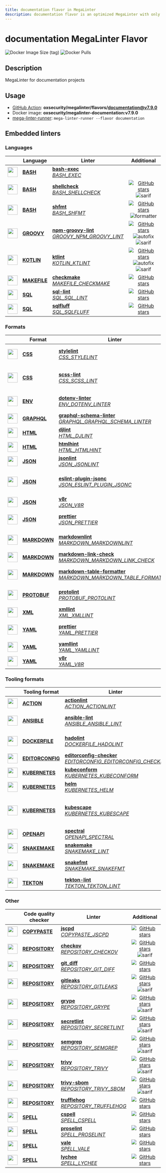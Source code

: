 ```yaml
---
title: documentation flavor in MegaLinter
description: documentation flavor is an optimized MegaLinter with only linters related to documentation projects
---
```

# documentation MegaLinter Flavor

![Docker Image Size (tag)](https://img.shields.io/docker/image-size/oxsecurity/megalinter-documentation/v7.9.0)
![Docker Pulls](https://img.shields.io/docker/pulls/oxsecurity/megalinter-documentation)

## Description

MegaLinter for documentation projects

## Usage

- [GitHub Action](https://megalinter.io/7.9.0/installation/#github-action): **oxsecurity/megalinter/flavors/documentation@v7.9.0**
- Docker image: **oxsecurity/megalinter-documentation:v7.9.0**
- [mega-linter-runner](https://megalinter.io/7.9.0/mega-linter-runner/): `mega-linter-runner --flavor documentation`

## Embedded linters

### Languages

|                                                                             <!-- -->                                                                              | Language                                                          | Linter                                                                                                                                                                                 |                                                                                                                     Additional                                                                                                                      |
|:-----------------------------------------------------------------------------------------------------------------------------------------------------------------:|-------------------------------------------------------------------|----------------------------------------------------------------------------------------------------------------------------------------------------------------------------------------|:---------------------------------------------------------------------------------------------------------------------------------------------------------------------------------------------------------------------------------------------------:|
|  <img src="https://github.com/oxsecurity/megalinter/raw/main/docs/assets/icons/bash.ico" alt="" height="32px" class="megalinter-icon"></a> <!-- linter-icon -->   | [**BASH**](https://megalinter.io/7.9.0/descriptors/bash/)         | [**bash-exec**](https://megalinter.io/7.9.0/descriptors/bash_bash_exec/)<br/>[_BASH_EXEC_](https://megalinter.io/7.9.0/descriptors/bash_bash_exec/)                                    |                                                                                                                                                                                                                                                     |
|  <img src="https://github.com/oxsecurity/megalinter/raw/main/docs/assets/icons/bash.ico" alt="" height="32px" class="megalinter-icon"></a> <!-- linter-icon -->   | [**BASH**](https://megalinter.io/7.9.0/descriptors/bash/)         | [**shellcheck**](https://megalinter.io/7.9.0/descriptors/bash_shellcheck/)<br/>[_BASH_SHELLCHECK_](https://megalinter.io/7.9.0/descriptors/bash_shellcheck/)                           |                                [![GitHub stars](https://img.shields.io/github/stars/koalaman/shellcheck?cacheSeconds=3600)](https://github.com/koalaman/shellcheck) ![sarif](https://shields.io/badge/-SARIF-orange)                                |
|  <img src="https://github.com/oxsecurity/megalinter/raw/main/docs/assets/icons/bash.ico" alt="" height="32px" class="megalinter-icon"></a> <!-- linter-icon -->   | [**BASH**](https://megalinter.io/7.9.0/descriptors/bash/)         | [**shfmt**](https://megalinter.io/7.9.0/descriptors/bash_shfmt/)<br/>[_BASH_SHFMT_](https://megalinter.io/7.9.0/descriptors/bash_shfmt/)                                               |                                        [![GitHub stars](https://img.shields.io/github/stars/mvdan/sh?cacheSeconds=3600)](https://github.com/mvdan/sh) ![formatter](https://shields.io/badge/-format-yellow)                                         |
| <img src="https://github.com/oxsecurity/megalinter/raw/main/docs/assets/icons/groovy.ico" alt="" height="32px" class="megalinter-icon"></a> <!-- linter-icon -->  | [**GROOVY**](https://megalinter.io/7.9.0/descriptors/groovy/)     | [**npm-groovy-lint**](https://megalinter.io/7.9.0/descriptors/groovy_npm_groovy_lint/)<br/>[_GROOVY_NPM_GROOVY_LINT_](https://megalinter.io/7.9.0/descriptors/groovy_npm_groovy_lint/) | [![GitHub stars](https://img.shields.io/github/stars/nvuillam/npm-groovy-lint?cacheSeconds=3600)](https://github.com/nvuillam/npm-groovy-lint) ![autofix](https://shields.io/badge/-autofix-green) ![sarif](https://shields.io/badge/-SARIF-orange) |
| <img src="https://github.com/oxsecurity/megalinter/raw/main/docs/assets/icons/kotlin.ico" alt="" height="32px" class="megalinter-icon"></a> <!-- linter-icon -->  | [**KOTLIN**](https://megalinter.io/7.9.0/descriptors/kotlin/)     | [**ktlint**](https://megalinter.io/7.9.0/descriptors/kotlin_ktlint/)<br/>[_KOTLIN_KTLINT_](https://megalinter.io/7.9.0/descriptors/kotlin_ktlint/)                                     |         [![GitHub stars](https://img.shields.io/github/stars/pinterest/ktlint?cacheSeconds=3600)](https://github.com/pinterest/ktlint) ![autofix](https://shields.io/badge/-autofix-green) ![sarif](https://shields.io/badge/-SARIF-orange)         |
| <img src="https://github.com/oxsecurity/megalinter/raw/main/docs/assets/icons/default.ico" alt="" height="32px" class="megalinter-icon"></a> <!-- linter-icon --> | [**MAKEFILE**](https://megalinter.io/7.9.0/descriptors/makefile/) | [**checkmake**](https://megalinter.io/7.9.0/descriptors/makefile_checkmake/)<br/>[_MAKEFILE_CHECKMAKE_](https://megalinter.io/7.9.0/descriptors/makefile_checkmake/)                   |                                                           [![GitHub stars](https://img.shields.io/github/stars/mrtazz/checkmake?cacheSeconds=3600)](https://github.com/mrtazz/checkmake)                                                            |
|   <img src="https://github.com/oxsecurity/megalinter/raw/main/docs/assets/icons/sql.ico" alt="" height="32px" class="megalinter-icon"></a> <!-- linter-icon -->   | [**SQL**](https://megalinter.io/7.9.0/descriptors/sql/)           | [**sql-lint**](https://megalinter.io/7.9.0/descriptors/sql_sql_lint/)<br/>[_SQL_SQL_LINT_](https://megalinter.io/7.9.0/descriptors/sql_sql_lint/)                                      |                                                       [![GitHub stars](https://img.shields.io/github/stars/joereynolds/sql-lint?cacheSeconds=3600)](https://github.com/joereynolds/sql-lint)                                                        |
|   <img src="https://github.com/oxsecurity/megalinter/raw/main/docs/assets/icons/sql.ico" alt="" height="32px" class="megalinter-icon"></a> <!-- linter-icon -->   | [**SQL**](https://megalinter.io/7.9.0/descriptors/sql/)           | [**sqlfluff**](https://megalinter.io/7.9.0/descriptors/sql_sqlfluff/)<br/>[_SQL_SQLFLUFF_](https://megalinter.io/7.9.0/descriptors/sql_sqlfluff/)                                      |                                                          [![GitHub stars](https://img.shields.io/github/stars/sqlfluff/sqlfluff?cacheSeconds=3600)](https://github.com/sqlfluff/sqlfluff)                                                           |

### Formats

|                                                                              <!-- -->                                                                              | Format                                                            | Linter                                                                                                                                                                                                                           |                                                                                                                          Additional                                                                                                                           |
|:------------------------------------------------------------------------------------------------------------------------------------------------------------------:|-------------------------------------------------------------------|----------------------------------------------------------------------------------------------------------------------------------------------------------------------------------------------------------------------------------|:-------------------------------------------------------------------------------------------------------------------------------------------------------------------------------------------------------------------------------------------------------------:|
|   <img src="https://github.com/oxsecurity/megalinter/raw/main/docs/assets/icons/css.ico" alt="" height="32px" class="megalinter-icon"></a> <!-- linter-icon -->    | [**CSS**](https://megalinter.io/7.9.0/descriptors/css/)           | [**stylelint**](https://megalinter.io/7.9.0/descriptors/css_stylelint/)<br/>[_CSS_STYLELINT_](https://megalinter.io/7.9.0/descriptors/css_stylelint/)                                                                            |                                   [![GitHub stars](https://img.shields.io/github/stars/stylelint/stylelint?cacheSeconds=3600)](https://github.com/stylelint/stylelint) ![autofix](https://shields.io/badge/-autofix-green)                                    |
|   <img src="https://github.com/oxsecurity/megalinter/raw/main/docs/assets/icons/css.ico" alt="" height="32px" class="megalinter-icon"></a> <!-- linter-icon -->    | [**CSS**](https://megalinter.io/7.9.0/descriptors/css/)           | [**scss-lint**](https://megalinter.io/7.9.0/descriptors/css_scss_lint/)<br/>[_CSS_SCSS_LINT_](https://megalinter.io/7.9.0/descriptors/css_scss_lint/)                                                                            |                                       ![deprecated](https://shields.io/badge/-deprecated-red) [![GitHub stars](https://img.shields.io/github/stars/sds/scss-lint?cacheSeconds=3600)](https://github.com/sds/scss-lint)                                        |
|   <img src="https://github.com/oxsecurity/megalinter/raw/main/docs/assets/icons/env.ico" alt="" height="32px" class="megalinter-icon"></a> <!-- linter-icon -->    | [**ENV**](https://megalinter.io/7.9.0/descriptors/env/)           | [**dotenv-linter**](https://megalinter.io/7.9.0/descriptors/env_dotenv_linter/)<br/>[_ENV_DOTENV_LINTER_](https://megalinter.io/7.9.0/descriptors/env_dotenv_linter/)                                                            |                           [![GitHub stars](https://img.shields.io/github/stars/dotenv-linter/dotenv-linter?cacheSeconds=3600)](https://github.com/dotenv-linter/dotenv-linter) ![autofix](https://shields.io/badge/-autofix-green)                            |
| <img src="https://github.com/oxsecurity/megalinter/raw/main/docs/assets/icons/graphql.ico" alt="" height="32px" class="megalinter-icon"></a> <!-- linter-icon -->  | [**GRAPHQL**](https://megalinter.io/7.9.0/descriptors/graphql/)   | [**graphql-schema-linter**](https://megalinter.io/7.9.0/descriptors/graphql_graphql_schema_linter/)<br/>[_GRAPHQL_GRAPHQL_SCHEMA_LINTER_](https://megalinter.io/7.9.0/descriptors/graphql_graphql_schema_linter/)                |                                                  [![GitHub stars](https://img.shields.io/github/stars/cjoudrey/graphql-schema-linter?cacheSeconds=3600)](https://github.com/cjoudrey/graphql-schema-linter)                                                   |
|   <img src="https://github.com/oxsecurity/megalinter/raw/main/docs/assets/icons/html.ico" alt="" height="32px" class="megalinter-icon"></a> <!-- linter-icon -->   | [**HTML**](https://megalinter.io/7.9.0/descriptors/html/)         | [**djlint**](https://megalinter.io/7.9.0/descriptors/html_djlint/)<br/>[_HTML_DJLINT_](https://megalinter.io/7.9.0/descriptors/html_djlint/)                                                                                     |                                                     [![GitHub stars](https://img.shields.io/github/stars/Riverside-Healthcare/djlint?cacheSeconds=3600)](https://github.com/Riverside-Healthcare/djlint)                                                      |
|   <img src="https://github.com/oxsecurity/megalinter/raw/main/docs/assets/icons/html.ico" alt="" height="32px" class="megalinter-icon"></a> <!-- linter-icon -->   | [**HTML**](https://megalinter.io/7.9.0/descriptors/html/)         | [**htmlhint**](https://megalinter.io/7.9.0/descriptors/html_htmlhint/)<br/>[_HTML_HTMLHINT_](https://megalinter.io/7.9.0/descriptors/html_htmlhint/)                                                                             |                                                               [![GitHub stars](https://img.shields.io/github/stars/htmlhint/HTMLHint?cacheSeconds=3600)](https://github.com/htmlhint/HTMLHint)                                                                |
|   <img src="https://github.com/oxsecurity/megalinter/raw/main/docs/assets/icons/json.ico" alt="" height="32px" class="megalinter-icon"></a> <!-- linter-icon -->   | [**JSON**](https://megalinter.io/7.9.0/descriptors/json/)         | [**jsonlint**](https://megalinter.io/7.9.0/descriptors/json_jsonlint/)<br/>[_JSON_JSONLINT_](https://megalinter.io/7.9.0/descriptors/json_jsonlint/)                                                                             |                                                                [![GitHub stars](https://img.shields.io/github/stars/prantlf/jsonlint?cacheSeconds=3600)](https://github.com/prantlf/jsonlint)                                                                 |
|   <img src="https://github.com/oxsecurity/megalinter/raw/main/docs/assets/icons/json.ico" alt="" height="32px" class="megalinter-icon"></a> <!-- linter-icon -->   | [**JSON**](https://megalinter.io/7.9.0/descriptors/json/)         | [**eslint-plugin-jsonc**](https://megalinter.io/7.9.0/descriptors/json_eslint_plugin_jsonc/)<br/>[_JSON_ESLINT_PLUGIN_JSONC_](https://megalinter.io/7.9.0/descriptors/json_eslint_plugin_jsonc/)                                 | [![GitHub stars](https://img.shields.io/github/stars/ota-meshi/eslint-plugin-jsonc?cacheSeconds=3600)](https://github.com/ota-meshi/eslint-plugin-jsonc) ![autofix](https://shields.io/badge/-autofix-green) ![sarif](https://shields.io/badge/-SARIF-orange) |
|   <img src="https://github.com/oxsecurity/megalinter/raw/main/docs/assets/icons/json.ico" alt="" height="32px" class="megalinter-icon"></a> <!-- linter-icon -->   | [**JSON**](https://megalinter.io/7.9.0/descriptors/json/)         | [**v8r**](https://megalinter.io/7.9.0/descriptors/json_v8r/)<br/>[_JSON_V8R_](https://megalinter.io/7.9.0/descriptors/json_v8r/)                                                                                                 |                                                                    [![GitHub stars](https://img.shields.io/github/stars/chris48s/v8r?cacheSeconds=3600)](https://github.com/chris48s/v8r)                                                                     |
|   <img src="https://github.com/oxsecurity/megalinter/raw/main/docs/assets/icons/json.ico" alt="" height="32px" class="megalinter-icon"></a> <!-- linter-icon -->   | [**JSON**](https://megalinter.io/7.9.0/descriptors/json/)         | [**prettier**](https://megalinter.io/7.9.0/descriptors/json_prettier/)<br/>[_JSON_PRETTIER_](https://megalinter.io/7.9.0/descriptors/json_prettier/)                                                                             |                                    [![GitHub stars](https://img.shields.io/github/stars/prettier/prettier?cacheSeconds=3600)](https://github.com/prettier/prettier) ![formatter](https://shields.io/badge/-format-yellow)                                     |
| <img src="https://github.com/oxsecurity/megalinter/raw/main/docs/assets/icons/markdown.ico" alt="" height="32px" class="megalinter-icon"></a> <!-- linter-icon --> | [**MARKDOWN**](https://megalinter.io/7.9.0/descriptors/markdown/) | [**markdownlint**](https://megalinter.io/7.9.0/descriptors/markdown_markdownlint/)<br/>[_MARKDOWN_MARKDOWNLINT_](https://megalinter.io/7.9.0/descriptors/markdown_markdownlint/)                                                 |                              [![GitHub stars](https://img.shields.io/github/stars/DavidAnson/markdownlint?cacheSeconds=3600)](https://github.com/DavidAnson/markdownlint) ![formatter](https://shields.io/badge/-format-yellow)                               |
| <img src="https://github.com/oxsecurity/megalinter/raw/main/docs/assets/icons/markdown.ico" alt="" height="32px" class="megalinter-icon"></a> <!-- linter-icon --> | [**MARKDOWN**](https://megalinter.io/7.9.0/descriptors/markdown/) | [**markdown-link-check**](https://megalinter.io/7.9.0/descriptors/markdown_markdown_link_check/)<br/>[_MARKDOWN_MARKDOWN_LINK_CHECK_](https://megalinter.io/7.9.0/descriptors/markdown_markdown_link_check/)                     |                                                       [![GitHub stars](https://img.shields.io/github/stars/tcort/markdown-link-check?cacheSeconds=3600)](https://github.com/tcort/markdown-link-check)                                                        |
| <img src="https://github.com/oxsecurity/megalinter/raw/main/docs/assets/icons/markdown.ico" alt="" height="32px" class="megalinter-icon"></a> <!-- linter-icon --> | [**MARKDOWN**](https://megalinter.io/7.9.0/descriptors/markdown/) | [**markdown-table-formatter**](https://megalinter.io/7.9.0/descriptors/markdown_markdown_table_formatter/)<br/>[_MARKDOWN_MARKDOWN_TABLE_FORMATTER_](https://megalinter.io/7.9.0/descriptors/markdown_markdown_table_formatter/) |                    [![GitHub stars](https://img.shields.io/github/stars/nvuillam/markdown-table-formatter?cacheSeconds=3600)](https://github.com/nvuillam/markdown-table-formatter) ![formatter](https://shields.io/badge/-format-yellow)                     |
| <img src="https://github.com/oxsecurity/megalinter/raw/main/docs/assets/icons/protobuf.ico" alt="" height="32px" class="megalinter-icon"></a> <!-- linter-icon --> | [**PROTOBUF**](https://megalinter.io/7.9.0/descriptors/protobuf/) | [**protolint**](https://megalinter.io/7.9.0/descriptors/protobuf_protolint/)<br/>[_PROTOBUF_PROTOLINT_](https://megalinter.io/7.9.0/descriptors/protobuf_protolint/)                                                             |                                   [![GitHub stars](https://img.shields.io/github/stars/yoheimuta/protolint?cacheSeconds=3600)](https://github.com/yoheimuta/protolint) ![autofix](https://shields.io/badge/-autofix-green)                                    |
|   <img src="https://github.com/oxsecurity/megalinter/raw/main/docs/assets/icons/xml.ico" alt="" height="32px" class="megalinter-icon"></a> <!-- linter-icon -->    | [**XML**](https://megalinter.io/7.9.0/descriptors/xml/)           | [**xmllint**](https://megalinter.io/7.9.0/descriptors/xml_xmllint/)<br/>[_XML_XMLLINT_](https://megalinter.io/7.9.0/descriptors/xml_xmllint/)                                                                                    |                                                                                                      ![autofix](https://shields.io/badge/-autofix-green)                                                                                                      |
|   <img src="https://github.com/oxsecurity/megalinter/raw/main/docs/assets/icons/yaml.ico" alt="" height="32px" class="megalinter-icon"></a> <!-- linter-icon -->   | [**YAML**](https://megalinter.io/7.9.0/descriptors/yaml/)         | [**prettier**](https://megalinter.io/7.9.0/descriptors/yaml_prettier/)<br/>[_YAML_PRETTIER_](https://megalinter.io/7.9.0/descriptors/yaml_prettier/)                                                                             |                                    [![GitHub stars](https://img.shields.io/github/stars/prettier/prettier?cacheSeconds=3600)](https://github.com/prettier/prettier) ![formatter](https://shields.io/badge/-format-yellow)                                     |
|   <img src="https://github.com/oxsecurity/megalinter/raw/main/docs/assets/icons/yaml.ico" alt="" height="32px" class="megalinter-icon"></a> <!-- linter-icon -->   | [**YAML**](https://megalinter.io/7.9.0/descriptors/yaml/)         | [**yamllint**](https://megalinter.io/7.9.0/descriptors/yaml_yamllint/)<br/>[_YAML_YAMLLINT_](https://megalinter.io/7.9.0/descriptors/yaml_yamllint/)                                                                             |                                                            [![GitHub stars](https://img.shields.io/github/stars/adrienverge/yamllint?cacheSeconds=3600)](https://github.com/adrienverge/yamllint)                                                             |
|   <img src="https://github.com/oxsecurity/megalinter/raw/main/docs/assets/icons/yaml.ico" alt="" height="32px" class="megalinter-icon"></a> <!-- linter-icon -->   | [**YAML**](https://megalinter.io/7.9.0/descriptors/yaml/)         | [**v8r**](https://megalinter.io/7.9.0/descriptors/yaml_v8r/)<br/>[_YAML_V8R_](https://megalinter.io/7.9.0/descriptors/yaml_v8r/)                                                                                                 |                                                                    [![GitHub stars](https://img.shields.io/github/stars/chris48s/v8r?cacheSeconds=3600)](https://github.com/chris48s/v8r)                                                                     |

### Tooling formats

|                                                                                <!-- -->                                                                                | Tooling format                                                            | Linter                                                                                                                                                                                                                       |                                                                                                                             Additional                                                                                                                             |
|:----------------------------------------------------------------------------------------------------------------------------------------------------------------------:|---------------------------------------------------------------------------|------------------------------------------------------------------------------------------------------------------------------------------------------------------------------------------------------------------------------|:------------------------------------------------------------------------------------------------------------------------------------------------------------------------------------------------------------------------------------------------------------------:|
|   <img src="https://github.com/oxsecurity/megalinter/raw/main/docs/assets/icons/default.ico" alt="" height="32px" class="megalinter-icon"></a> <!-- linter-icon -->    | [**ACTION**](https://megalinter.io/7.9.0/descriptors/action/)             | [**actionlint**](https://megalinter.io/7.9.0/descriptors/action_actionlint/)<br/>[_ACTION_ACTIONLINT_](https://megalinter.io/7.9.0/descriptors/action_actionlint/)                                                           |                                                                   [![GitHub stars](https://img.shields.io/github/stars/rhysd/actionlint?cacheSeconds=3600)](https://github.com/rhysd/actionlint)                                                                   |
|   <img src="https://github.com/oxsecurity/megalinter/raw/main/docs/assets/icons/ansible.ico" alt="" height="32px" class="megalinter-icon"></a> <!-- linter-icon -->    | [**ANSIBLE**](https://megalinter.io/7.9.0/descriptors/ansible/)           | [**ansible-lint**](https://megalinter.io/7.9.0/descriptors/ansible_ansible_lint/)<br/>[_ANSIBLE_ANSIBLE_LINT_](https://megalinter.io/7.9.0/descriptors/ansible_ansible_lint/)                                                |                                      [![GitHub stars](https://img.shields.io/github/stars/ansible/ansible-lint?cacheSeconds=3600)](https://github.com/ansible/ansible-lint) ![sarif](https://shields.io/badge/-SARIF-orange)                                       |
|  <img src="https://github.com/oxsecurity/megalinter/raw/main/docs/assets/icons/dockerfile.ico" alt="" height="32px" class="megalinter-icon"></a> <!-- linter-icon -->  | [**DOCKERFILE**](https://megalinter.io/7.9.0/descriptors/dockerfile/)     | [**hadolint**](https://megalinter.io/7.9.0/descriptors/dockerfile_hadolint/)<br/>[_DOCKERFILE_HADOLINT_](https://megalinter.io/7.9.0/descriptors/dockerfile_hadolint/)                                                       |                                         [![GitHub stars](https://img.shields.io/github/stars/hadolint/hadolint?cacheSeconds=3600)](https://github.com/hadolint/hadolint) ![sarif](https://shields.io/badge/-SARIF-orange)                                          |
| <img src="https://github.com/oxsecurity/megalinter/raw/main/docs/assets/icons/editorconfig.ico" alt="" height="32px" class="megalinter-icon"></a> <!-- linter-icon --> | [**EDITORCONFIG**](https://megalinter.io/7.9.0/descriptors/editorconfig/) | [**editorconfig-checker**](https://megalinter.io/7.9.0/descriptors/editorconfig_editorconfig_checker/)<br/>[_EDITORCONFIG_EDITORCONFIG_CHECKER_](https://megalinter.io/7.9.0/descriptors/editorconfig_editorconfig_checker/) |                                          [![GitHub stars](https://img.shields.io/github/stars/editorconfig-checker/editorconfig-checker?cacheSeconds=3600)](https://github.com/editorconfig-checker/editorconfig-checker)                                          |
|  <img src="https://github.com/oxsecurity/megalinter/raw/main/docs/assets/icons/kubernetes.ico" alt="" height="32px" class="megalinter-icon"></a> <!-- linter-icon -->  | [**KUBERNETES**](https://megalinter.io/7.9.0/descriptors/kubernetes/)     | [**kubeconform**](https://megalinter.io/7.9.0/descriptors/kubernetes_kubeconform/)<br/>[_KUBERNETES_KUBECONFORM_](https://megalinter.io/7.9.0/descriptors/kubernetes_kubeconform/)                                           |                                                                  [![GitHub stars](https://img.shields.io/github/stars/yannh/kubeconform?cacheSeconds=3600)](https://github.com/yannh/kubeconform)                                                                  |
|  <img src="https://github.com/oxsecurity/megalinter/raw/main/docs/assets/icons/kubernetes.ico" alt="" height="32px" class="megalinter-icon"></a> <!-- linter-icon -->  | [**KUBERNETES**](https://megalinter.io/7.9.0/descriptors/kubernetes/)     | [**helm**](https://megalinter.io/7.9.0/descriptors/kubernetes_helm/)<br/>[_KUBERNETES_HELM_](https://megalinter.io/7.9.0/descriptors/kubernetes_helm/)                                                                       |                                                                          [![GitHub stars](https://img.shields.io/github/stars/helm/helm?cacheSeconds=3600)](https://github.com/helm/helm)                                                                          |
|  <img src="https://github.com/oxsecurity/megalinter/raw/main/docs/assets/icons/kubernetes.ico" alt="" height="32px" class="megalinter-icon"></a> <!-- linter-icon -->  | [**KUBERNETES**](https://megalinter.io/7.9.0/descriptors/kubernetes/)     | [**kubescape**](https://megalinter.io/7.9.0/descriptors/kubernetes_kubescape/)<br/>[_KUBERNETES_KUBESCAPE_](https://megalinter.io/7.9.0/descriptors/kubernetes_kubescape/)                                                   | ![downgraded version](https://shields.io/badge/-downgraded%20version-orange) [![GitHub stars](https://img.shields.io/github/stars/kubescape/kubescape?cacheSeconds=3600)](https://github.com/kubescape/kubescape) ![sarif](https://shields.io/badge/-SARIF-orange) |
|   <img src="https://github.com/oxsecurity/megalinter/raw/main/docs/assets/icons/openapi.ico" alt="" height="32px" class="megalinter-icon"></a> <!-- linter-icon -->    | [**OPENAPI**](https://megalinter.io/7.9.0/descriptors/openapi/)           | [**spectral**](https://megalinter.io/7.9.0/descriptors/openapi_spectral/)<br/>[_OPENAPI_SPECTRAL_](https://megalinter.io/7.9.0/descriptors/openapi_spectral/)                                                                |                                                               [![GitHub stars](https://img.shields.io/github/stars/stoplightio/spectral?cacheSeconds=3600)](https://github.com/stoplightio/spectral)                                                               |
|  <img src="https://github.com/oxsecurity/megalinter/raw/main/docs/assets/icons/snakemake.ico" alt="" height="32px" class="megalinter-icon"></a> <!-- linter-icon -->   | [**SNAKEMAKE**](https://megalinter.io/7.9.0/descriptors/snakemake/)       | [**snakemake**](https://megalinter.io/7.9.0/descriptors/snakemake_snakemake/)<br/>[_SNAKEMAKE_LINT_](https://megalinter.io/7.9.0/descriptors/snakemake_snakemake/)                                                           |                                                                [![GitHub stars](https://img.shields.io/github/stars/snakemake/snakemake?cacheSeconds=3600)](https://github.com/snakemake/snakemake)                                                                |
|  <img src="https://github.com/oxsecurity/megalinter/raw/main/docs/assets/icons/snakemake.ico" alt="" height="32px" class="megalinter-icon"></a> <!-- linter-icon -->   | [**SNAKEMAKE**](https://megalinter.io/7.9.0/descriptors/snakemake/)       | [**snakefmt**](https://megalinter.io/7.9.0/descriptors/snakemake_snakefmt/)<br/>[_SNAKEMAKE_SNAKEFMT_](https://megalinter.io/7.9.0/descriptors/snakemake_snakefmt/)                                                          |                                      [![GitHub stars](https://img.shields.io/github/stars/snakemake/snakefmt?cacheSeconds=3600)](https://github.com/snakemake/snakefmt) ![formatter](https://shields.io/badge/-format-yellow)                                      |
|    <img src="https://github.com/oxsecurity/megalinter/raw/main/docs/assets/icons/tekton.ico" alt="" height="32px" class="megalinter-icon"></a> <!-- linter-icon -->    | [**TEKTON**](https://megalinter.io/7.9.0/descriptors/tekton/)             | [**tekton-lint**](https://megalinter.io/7.9.0/descriptors/tekton_tekton_lint/)<br/>[_TEKTON_TEKTON_LINT_](https://megalinter.io/7.9.0/descriptors/tekton_tekton_lint/)                                                       |                                                                    [![GitHub stars](https://img.shields.io/github/stars/IBM/tekton-lint?cacheSeconds=3600)](https://github.com/IBM/tekton-lint)                                                                    |

### Other

|                                                                              <!-- -->                                                                               | Code quality checker                                                  | Linter                                                                                                                                                                         |                                                                                        Additional                                                                                         |
|:-------------------------------------------------------------------------------------------------------------------------------------------------------------------:|-----------------------------------------------------------------------|--------------------------------------------------------------------------------------------------------------------------------------------------------------------------------|:-----------------------------------------------------------------------------------------------------------------------------------------------------------------------------------------:|
| <img src="https://github.com/oxsecurity/megalinter/raw/main/docs/assets/icons/copypaste.ico" alt="" height="32px" class="megalinter-icon"></a> <!-- linter-icon --> | [**COPYPASTE**](https://megalinter.io/7.9.0/descriptors/copypaste/)   | [**jscpd**](https://megalinter.io/7.9.0/descriptors/copypaste_jscpd/)<br/>[_COPYPASTE_JSCPD_](https://megalinter.io/7.9.0/descriptors/copypaste_jscpd/)                        |                              [![GitHub stars](https://img.shields.io/github/stars/kucherenko/jscpd?cacheSeconds=3600)](https://github.com/kucherenko/jscpd)                               |
|  <img src="https://github.com/oxsecurity/megalinter/raw/main/docs/assets/icons/default.ico" alt="" height="32px" class="megalinter-icon"></a> <!-- linter-icon -->  | [**REPOSITORY**](https://megalinter.io/7.9.0/descriptors/repository/) | [**checkov**](https://megalinter.io/7.9.0/descriptors/repository_checkov/)<br/>[_REPOSITORY_CHECKOV_](https://megalinter.io/7.9.0/descriptors/repository_checkov/)             |  [![GitHub stars](https://img.shields.io/github/stars/bridgecrewio/checkov?cacheSeconds=3600)](https://github.com/bridgecrewio/checkov) ![sarif](https://shields.io/badge/-SARIF-orange)  |
|  <img src="https://github.com/oxsecurity/megalinter/raw/main/docs/assets/icons/default.ico" alt="" height="32px" class="megalinter-icon"></a> <!-- linter-icon -->  | [**REPOSITORY**](https://megalinter.io/7.9.0/descriptors/repository/) | [**git_diff**](https://megalinter.io/7.9.0/descriptors/repository_git_diff/)<br/>[_REPOSITORY_GIT_DIFF_](https://megalinter.io/7.9.0/descriptors/repository_git_diff/)         |                                       [![GitHub stars](https://img.shields.io/github/stars/git/git?cacheSeconds=3600)](https://github.com/git/git)                                        |
|  <img src="https://github.com/oxsecurity/megalinter/raw/main/docs/assets/icons/default.ico" alt="" height="32px" class="megalinter-icon"></a> <!-- linter-icon -->  | [**REPOSITORY**](https://megalinter.io/7.9.0/descriptors/repository/) | [**gitleaks**](https://megalinter.io/7.9.0/descriptors/repository_gitleaks/)<br/>[_REPOSITORY_GITLEAKS_](https://megalinter.io/7.9.0/descriptors/repository_gitleaks/)         |     [![GitHub stars](https://img.shields.io/github/stars/gitleaks/gitleaks?cacheSeconds=3600)](https://github.com/gitleaks/gitleaks) ![sarif](https://shields.io/badge/-SARIF-orange)     |
|  <img src="https://github.com/oxsecurity/megalinter/raw/main/docs/assets/icons/default.ico" alt="" height="32px" class="megalinter-icon"></a> <!-- linter-icon -->  | [**REPOSITORY**](https://megalinter.io/7.9.0/descriptors/repository/) | [**grype**](https://megalinter.io/7.9.0/descriptors/repository_grype/)<br/>[_REPOSITORY_GRYPE_](https://megalinter.io/7.9.0/descriptors/repository_grype/)                     |         [![GitHub stars](https://img.shields.io/github/stars/anchore/grype?cacheSeconds=3600)](https://github.com/anchore/grype) ![sarif](https://shields.io/badge/-SARIF-orange)         |
|  <img src="https://github.com/oxsecurity/megalinter/raw/main/docs/assets/icons/default.ico" alt="" height="32px" class="megalinter-icon"></a> <!-- linter-icon -->  | [**REPOSITORY**](https://megalinter.io/7.9.0/descriptors/repository/) | [**secretlint**](https://megalinter.io/7.9.0/descriptors/repository_secretlint/)<br/>[_REPOSITORY_SECRETLINT_](https://megalinter.io/7.9.0/descriptors/repository_secretlint/) | [![GitHub stars](https://img.shields.io/github/stars/secretlint/secretlint?cacheSeconds=3600)](https://github.com/secretlint/secretlint) ![sarif](https://shields.io/badge/-SARIF-orange) |
|  <img src="https://github.com/oxsecurity/megalinter/raw/main/docs/assets/icons/default.ico" alt="" height="32px" class="megalinter-icon"></a> <!-- linter-icon -->  | [**REPOSITORY**](https://megalinter.io/7.9.0/descriptors/repository/) | [**semgrep**](https://megalinter.io/7.9.0/descriptors/repository_semgrep/)<br/>[_REPOSITORY_SEMGREP_](https://megalinter.io/7.9.0/descriptors/repository_semgrep/)             |  [![GitHub stars](https://img.shields.io/github/stars/returntocorp/semgrep?cacheSeconds=3600)](https://github.com/returntocorp/semgrep) ![sarif](https://shields.io/badge/-SARIF-orange)  |
|  <img src="https://github.com/oxsecurity/megalinter/raw/main/docs/assets/icons/default.ico" alt="" height="32px" class="megalinter-icon"></a> <!-- linter-icon -->  | [**REPOSITORY**](https://megalinter.io/7.9.0/descriptors/repository/) | [**trivy**](https://megalinter.io/7.9.0/descriptors/repository_trivy/)<br/>[_REPOSITORY_TRIVY_](https://megalinter.io/7.9.0/descriptors/repository_trivy/)                     |    [![GitHub stars](https://img.shields.io/github/stars/aquasecurity/trivy?cacheSeconds=3600)](https://github.com/aquasecurity/trivy) ![sarif](https://shields.io/badge/-SARIF-orange)    |
|  <img src="https://github.com/oxsecurity/megalinter/raw/main/docs/assets/icons/default.ico" alt="" height="32px" class="megalinter-icon"></a> <!-- linter-icon -->  | [**REPOSITORY**](https://megalinter.io/7.9.0/descriptors/repository/) | [**trivy-sbom**](https://megalinter.io/7.9.0/descriptors/repository_trivy_sbom/)<br/>[_REPOSITORY_TRIVY_SBOM_](https://megalinter.io/7.9.0/descriptors/repository_trivy_sbom/) |    [![GitHub stars](https://img.shields.io/github/stars/aquasecurity/trivy?cacheSeconds=3600)](https://github.com/aquasecurity/trivy) ![sarif](https://shields.io/badge/-SARIF-orange)    |
|  <img src="https://github.com/oxsecurity/megalinter/raw/main/docs/assets/icons/default.ico" alt="" height="32px" class="megalinter-icon"></a> <!-- linter-icon -->  | [**REPOSITORY**](https://megalinter.io/7.9.0/descriptors/repository/) | [**trufflehog**](https://megalinter.io/7.9.0/descriptors/repository_trufflehog/)<br/>[_REPOSITORY_TRUFFLEHOG_](https://megalinter.io/7.9.0/descriptors/repository_trufflehog/) |                    [![GitHub stars](https://img.shields.io/github/stars/trufflesecurity/trufflehog?cacheSeconds=3600)](https://github.com/trufflesecurity/trufflehog)                     |
|   <img src="https://github.com/oxsecurity/megalinter/raw/main/docs/assets/icons/spell.ico" alt="" height="32px" class="megalinter-icon"></a> <!-- linter-icon -->   | [**SPELL**](https://megalinter.io/7.9.0/descriptors/spell/)           | [**cspell**](https://megalinter.io/7.9.0/descriptors/spell_cspell/)<br/>[_SPELL_CSPELL_](https://megalinter.io/7.9.0/descriptors/spell_cspell/)                                |                     [![GitHub stars](https://img.shields.io/github/stars/streetsidesoftware/cspell?cacheSeconds=3600)](https://github.com/streetsidesoftware/cspell)                      |
|   <img src="https://github.com/oxsecurity/megalinter/raw/main/docs/assets/icons/spell.ico" alt="" height="32px" class="megalinter-icon"></a> <!-- linter-icon -->   | [**SPELL**](https://megalinter.io/7.9.0/descriptors/spell/)           | [**proselint**](https://megalinter.io/7.9.0/descriptors/spell_proselint/)<br/>[_SPELL_PROSELINT_](https://megalinter.io/7.9.0/descriptors/spell_proselint/)                    |                            [![GitHub stars](https://img.shields.io/github/stars/amperser/proselint?cacheSeconds=3600)](https://github.com/amperser/proselint)                             |
|   <img src="https://github.com/oxsecurity/megalinter/raw/main/docs/assets/icons/spell.ico" alt="" height="32px" class="megalinter-icon"></a> <!-- linter-icon -->   | [**SPELL**](https://megalinter.io/7.9.0/descriptors/spell/)           | [**vale**](https://megalinter.io/7.9.0/descriptors/spell_vale/)<br/>[_SPELL_VALE_](https://megalinter.io/7.9.0/descriptors/spell_vale/)                                        |                                [![GitHub stars](https://img.shields.io/github/stars/errata-ai/vale?cacheSeconds=3600)](https://github.com/errata-ai/vale)                                 |
|   <img src="https://github.com/oxsecurity/megalinter/raw/main/docs/assets/icons/spell.ico" alt="" height="32px" class="megalinter-icon"></a> <!-- linter-icon -->   | [**SPELL**](https://megalinter.io/7.9.0/descriptors/spell/)           | [**lychee**](https://megalinter.io/7.9.0/descriptors/spell_lychee/)<br/>[_SPELL_LYCHEE_](https://megalinter.io/7.9.0/descriptors/spell_lychee/)                                |                            [![GitHub stars](https://img.shields.io/github/stars/lycheeverse/lychee?cacheSeconds=3600)](https://github.com/lycheeverse/lychee)                             |

